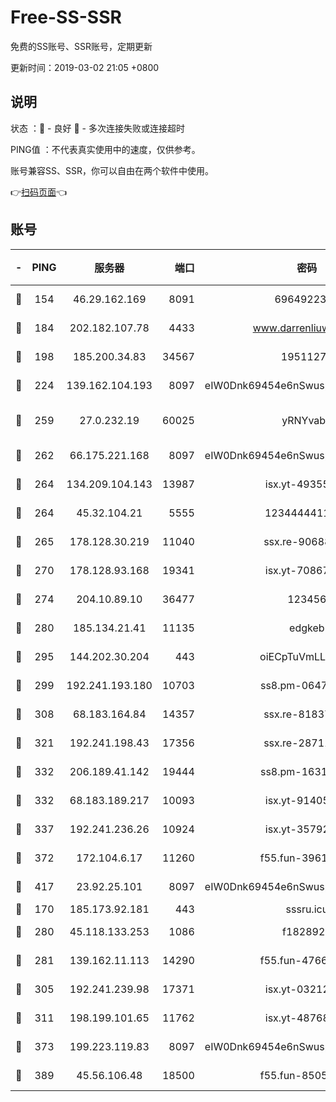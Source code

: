 # Free-SS-SSR

免费的SS账号、SSR账号，定期更新

更新时间：2019-03-02 21:05 +0800

## 说明

状态     ：🙂 - 良好 🙁 - 多次连接失败或连接超时

PING值   ：不代表真实使用中的速度，仅供参考。

账号兼容SS、SSR，你可以自由在两个软件中使用。

👉[扫码页面](https://liesauer.github.io/free-ss-ssr.github.io/)👈

## 账号

|-|PING|服务器|端口|密码|加密方式|区域|
|:----:|:----:|:-----:|-----:|:----:|:----:|:----:|
|🙂|154|46.29.162.169|8091|6964922356|aes-256-cfb|RU|
|🙂|184|202.182.107.78|4433|www.darrenliuwei.com|aes-256-cfb|JP|
|🙂|198|185.200.34.83|34567|19511276|aes-256-cfb|US|
|🙂|224|139.162.104.193|8097|eIW0Dnk69454e6nSwuspv9DmS201tQ0D|aes-256-cfb|JP|
|🙂|259|27.0.232.19|60025|yRNYvabB|xchacha20-ietf-poly1305|HK|
|🙂|262|66.175.221.168|8097|eIW0Dnk69454e6nSwuspv9DmS201tQ0D|aes-256-cfb|US|
|🙂|264|134.209.104.143|13987|isx.yt-49355412|aes-256-cfb|SG|
|🙂|264|45.32.104.21|5555|1234444411111|aes-256-cfb|SG|
|🙂|265|178.128.30.219|11040|ssx.re-90688619|aes-256-cfb|SG|
|🙂|270|178.128.93.168|19341|isx.yt-70867662|aes-256-cfb|SG|
|🙂|274|204.10.89.10|36477|123456|aes-256-cfb|US|
|🙂|280|185.134.21.41|11135|edgkeb|aes-256-cfb|GB|
|🙂|295|144.202.30.204|443|oiECpTuVmLLxk4Ts|aes-256-cfb|US|
|🙂|299|192.241.193.180|10703|ss8.pm-06476648|aes-256-cfb|US|
|🙂|308|68.183.164.84|14357|ssx.re-81837624|aes-256-cfb|US|
|🙂|321|192.241.198.43|17356|ssx.re-28711646|aes-256-cfb|US|
|🙂|332|206.189.41.142|19444|ss8.pm-16317279|aes-256-cfb|SG|
|🙂|332|68.183.189.217|10093|isx.yt-91405923|aes-256-cfb|SG|
|🙂|337|192.241.236.26|10924|isx.yt-35792736|aes-256-cfb|US|
|🙂|372|172.104.6.17|11260|f55.fun-39616774|aes-256-cfb|US|
|🙂|417|23.92.25.101|8097|eIW0Dnk69454e6nSwuspv9DmS201tQ0D|aes-256-cfb|US|
|🙂|170|185.173.92.181|443|sssru.icu|rc4-md5|RU|
|🙂|280|45.118.133.253|1086|f1828920|aes-256-cfb|SG|
|🙂|281|139.162.11.113|14290|f55.fun-47666112|aes-256-cfb|SG|
|🙂|305|192.241.239.98|17371|isx.yt-03212931|aes-256-cfb|US|
|🙂|311|198.199.101.65|11762|isx.yt-48768869|aes-256-cfb|US|
|🙂|373|199.223.119.83|8097|eIW0Dnk69454e6nSwuspv9DmS201tQ0D|aes-256-cfb|US|
|🙂|389|45.56.106.48|18500|f55.fun-85055733|aes-256-cfb|US|
